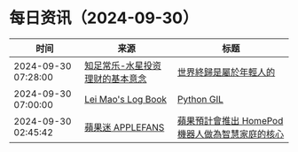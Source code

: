 ﻿# 每日资讯（2024-09-30）

|时间|来源|标题|
|---|---|---|
|2024-09-30 07:28:00|[知足常乐-水星投资理财的基本意念](http://mercurychong.blogspot.com/feeds/posts/default)|[世界終歸是屬於年輕人的](http://mercurychong.blogspot.com/2024/09/blog-post_30.html)|
|2024-09-30 07:00:00|[Lei Mao's Log Book](https://leimao.github.io/atom.xml)|[Python GIL](https://leimao.github.io/blog/Python-GIL/)|
|2024-09-30 02:45:42|[蘋果迷 APPLEFANS](https://applefans.today/feed/)|[蘋果預計會推出 HomePod 機器人做為智慧家庭的核心](https://applefans.today/2024-09-apple-next-two-new-smart-display-products/)|
